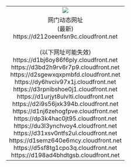 ﻿<table>
  <tr></tr>
  <tr><td colspan=2 align=center><img src="https://d212oeenfsn9c.cloudfront.net/Up/oGate.jpg" /></td></tr>
  <tr><td colspan=2 align=center>网门动态网址<br/>(最新)
<br>https://d212oeenfsn9c.cloudfront.net
<br/><br/>(以下网址可能失效)
<br>https://d1bj6oy86f6ply.cloudfront.net
<br>https://d3bd2h9rv6r7p9.cloudfront.net
<br>https://d2sgewxqxpmbfd.cloudfront.net
<br>https://dy6hvciv97x1j.cloudfront.net
<br>https://d3rpnibshoe0j1.cloudfront.net
<br>https://d1urjyt8ulvlti.cloudfront.net
<br>https://d2i9s56jxk394b.cloudfront.net
<br>https://d1nj6zehogfpve.cloudfront.net
<br>https://dp3k4hac0jt95.cloudfront.net
<br>https://du3l3ynchvoy4.cloudfront.net
<br>https://d31xsv0ntfs2ul.cloudfront.net
<br>https://d1semz640e6mcy.cloudfront.net
<br>https://d5sf8tg1cpo3q.cloudfront.net
<br>https://d198ad4bhdtgsb.cloudfront.net
    </td>
  </tr>
</table>
